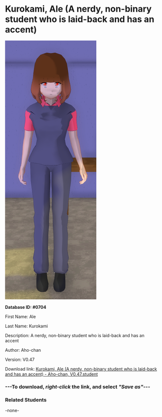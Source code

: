 # Kurokami, Ale (A nerdy, non-binary student who is laid-back and has an accent)

<img src="Files/Kurokami, Ale (A nerdy, non-binary student who is laid-back and has an accent).png" title="Kurokami, Ale (A nerdy, non-binary student who is laid-back and has an accent) - Aho-chan, V0.47">

**Database ID: #0704**

First Name: Ale

Last Name: Kurokami

Description: A nerdy, non-binary student who is laid-back and has an accent

Author: Aho-chan

Version: V0.47

Download link: <a href="https://raw.githubusercontent.com/Arbiter1223/Daigaku-Gurashi-Custom-Students/master/Students/Files/Kurokami%2C%20Ale%20(A%20nerdy%2C%20non-binary%20student%20who%20is%20laid-back%20and%20has%20an%20accent)%20-%20Aho-chan%2C%20V0.47.student">Kurokami, Ale (A nerdy, non-binary student who is laid-back and has an accent) - Aho-chan, V0.47.student</a>

### ---**To download, _right-click_ the link, and select _"Save as"_**---

### Related Students

-none-

